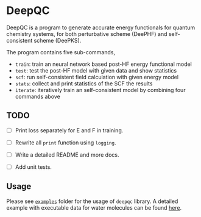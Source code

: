 # DeepQC

DeepQC is a program to generate accurate energy functionals for quantum chemistry systems,
for both perturbative scheme (DeePHF) and self-consistent scheme (DeePKS).

The program contains five sub-commands, 
- `train`: train an neural network based post-HF energy functional model
- `test`: test the post-HF model with given data and show statistics
- `scf`: run self-consistent field calculation with given energy model
- `stats`: collect and print statistics of the SCF the results
- `iterate`: iteratively train an self-consistent model by combining four commands above


## TODO

- [ ] Print loss separately for E and F in training.
- [ ] Rewrite all `print` function using `logging`.
- [ ] Write a detailed README and more docs.
- [ ] Add unit tests.


## Usage

Please see [`examples`](./examples) folder for the usage of `deepqc` library. A detailed example with executable data for water molecules can be found [here](./examples/water).